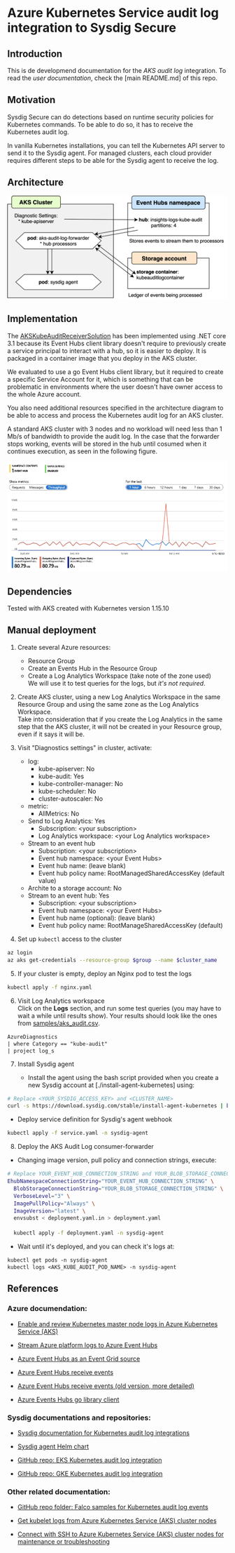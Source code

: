 # Azure Kubernetes Service audit log integration to Sysdig Secure

## Introduction

This is de developmend documentation for the _AKS audit log_ integration. To read the _user documentation_, check the [main README.md] of this repo.

## Motivation

Sysdig Secure can do detections based on runtime security policies for Kubernetes commands. To be able to do so, it has to receive the Kubernetes audit log.

In vanilla Kubernetes installations, you can tell the Kubernetes API server to send it to the Sysdig agent. For managed clusters, each cloud provider requires different steps to be able for the Sysdig agent to receive the log.


## Architecture

![AKS audit log architecture diagram](aks_audit_log_architecture.png)

## Implementation

The [AKSKubeAuditReceiverSolution](../AKSKubeAuditReceiverSolution) has been implemented using .NET core 3.1 because its Event Hubs client library doesn't require to previously create a service principal to interact with a hub, so it is easier to deploy. It is packaged in a container image that you deploy in the AKS cluster.

We evaluated to use a go Event Hubs client library, but it required to create a specific Service Account for it, which is something that can be problematic in environments where the user doesn't have owner access to the whole Azure account.

You also need additional resources specified in the architecture diagram to be able to access and process the Kubernetes audit log for an AKS cluster.

A standard AKS cluster with 3 nodes and no workload will need less than 1 Mb/s of bandwidth to provide the audit log. In the case that the forwarder stops working, events will be stored in the hub until cosumed when it continues execution, as seen in the following figure.

![Kube audit events bandwidth](events-bandwidth.png)

## Dependencies

Tested with AKS created with Kubernetes version 1.15.10

## Manual deployment

1. Create several Azure resources:
   * Resource Group
   * Create an Events Hub in the Resource Group
   * Create a Log Analytics Workspace (take note of the zone used)  
    We will use it to test queries for the logs, but _it's not required_. 

2. Create AKS cluster, using a new Log Analytics Workspace in the same Resource Group and using the same zone as the Log Analytics Workspace.  
Take into consideration that if you create the Log Analytics in the same step that the AKS cluster, it will not be created in your Resource group, even if it says it will be.

3. Visit "Diagnostics settings" in cluster, activate:
   * log:
       * kube-apiserver: No
       * kube-audit: Yes
       * kube-controller-manager: No
       * kube-scheduler: No
       * cluster-autoscaler: No
   * metric:
       * AllMetrics: No
   * Send to Log Analytics: Yes
       * Subscription: \<your subscription>
       * Log Analytics workspace: \<your Log Analytics workspace>
   * Stream to an event hub
       * Subscription: \<your subscription>
       * Event hub namespace: \<your Event Hubs>
       * Event hub name: (leave blank)
       * Event hub policy name: RootManagedSharedAccessKey (default value)
   * Archite to a storage account: No
   * Stream to an event hub: Yes
       * Subscription: \<your subscription>
       * Event hub namespace: \<your Event Hubs>
       * Event hub name (optional): (leave blank)
       * Event hub policy name: RootManageSharedAccessKey (default)

4. Set up `kubectl` access to the cluster

```bash
az login
az aks get-credentials --resource-group $group --name $cluster_name
```

5. If your cluster is empty, deploy an Nginx pod to test the logs

```bash
kubectl apply -f nginx.yaml
```

6. Visit Log Analytics workspace  
   Click on the **Logs** section, and run some test queries (you may have to wait a while until results show).
   Your results should look like the ones from [samples/aks_audit.csv](./aks_audit.csv).

```
AzureDiagnostics
| where Category == "kube-audit"
| project log_s
```

7. Install Sysdig agent

   * Install the agent using the bash script provided when you create a new Sysdig account at [./install-agent-kubernetes] using:

   
```bash
# Replace <YOUR_SYSDIG_ACCESS_KEY> and <CLUSTER_NAME>
curl -s https://download.sysdig.com/stable/install-agent-kubernetes | bash -s -- --access_key <YOUR_SYSDIG_ACCESS_KEY> --collector collector.sysdigcloud.com --collector_port 6443 --cluster_name <CLUSTER_NAME> --imageanalyzer
```

  * Deploy service definition for Sysdig's agent webhook

```bash
kubectl apply -f service.yaml -n sysdig-agent
```


8. Deploy the AKS Audit Log consumer-forwarder

  * Changing image version, pull policy and connection strings, execute:

```bash
# Replace YOUR_EVENT_HUB_CONNECTION_STRING and YOUR_BLOB_STORAGE_CONNECTION_STRING
EhubNamespaceConnectionString="YOUR_EVENT_HUB_CONNECTION_STRING" \
  BlobStorageConnectionString="YOUR_BLOB_STORAGE_CONNECTION_STRING" \
  VerboseLevel="3" \
  ImagePullPolicy="Always" \
  ImageVersion="latest" \
  envsubst < deployment.yaml.in > deployment.yaml

  kubectl apply -f deployment.yaml -n sysdig-agent
```

  * Wait until it's deployed, and you can check it's logs at:
  
```
kubectl get pods -n sysdig-agent
kubectl logs <AKS_KUBE_AUDIT_POD_NAME> -n sysdig-agent
```

## References

### Azure documendation:

* [Enable and review Kubernetes master node logs in Azure Kubernetes Service (AKS)](https://docs.microsoft.com/en-us/azure/aks/view-master-logs)

* [Stream Azure platform logs to Azure Event Hubs](https://docs.microsoft.com/en-us/azure/azure-monitor/platform/resource-logs-stream-event-hubs)

* [Azure Event Hubs as an Event Grid source](https://docs.microsoft.com/en-us/azure/event-grid/event-schema-event-hubs)

* [Azure Event Hubs receive events](https://docs.microsoft.com/en-us/azure/event-hubs/get-started-dotnet-standard-send-v2#receive-events)

* [Azure Event Hubs receive events (old version, more detailed)](https://docs.microsoft.com/en-us/azure/event-hubs/event-hubs-dotnet-standard-getstarted-send#receive-events)

* [Azure Events Hubs go library client](https://github.com/Azure/azure-event-hubs-go)

### Sysdig documentations and repositories:

* [Sysdig documentation for Kubernetes audit log integrations](https://docs.sysdig.com/en/kubernetes-audit-logging.html)

* [Sysdig agent Helm chart](https://github.com/helm/charts/blob/master/stable/sysdig/README.md)

* [GitHub repo: EKS Kubernetes audit log integration](https://github.com/sysdiglabs/ekscloudwatch)

* [GitHub repo: GKE Kubernetes audit log integration](https://github.com/sysdiglabs/stackdriver-webhook-bridge)

### Other related documentation:

* [GitHub repo folder: Falco samples for Kubernetes audit log events](https://github.com/falcosecurity/falco/tree/master/test/trace_files/k8s_audit)

* [Get kubelet logs from Azure Kubernetes Service (AKS) cluster nodes](https://docs.microsoft.com/en-us/azure/aks/kubelet-logs)

* [Connect with SSH to Azure Kubernetes Service (AKS) cluster nodes for maintenance or troubleshooting](https://docs.microsoft.com/en-us/azure/aks/ssh)


